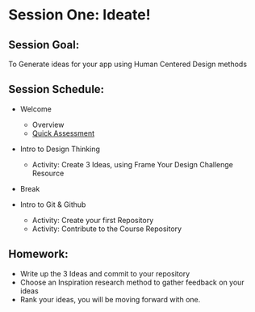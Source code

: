 # Session One: Ideate!

## Session Goal: 
To Generate ideas for your app using Human Centered Design methods

## Session Schedule:
- Welcome
  - Overview
  - [Quick Assessment](http://bitly.com/blue1647nov16course)

- Intro to Design Thinking
  - Activity: Create 3 Ideas, using Frame Your Design Challenge Resource

- Break

- Intro to Git & Github
  - Activity: Create your first Repository
  - Activity: Contribute to the Course Repository

## Homework:
- Write up the 3 Ideas and commit to your repository
- Choose an Inspiration research method to gather feedback on your ideas
- Rank your ideas, you will be moving forward with one.
